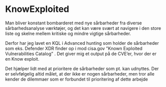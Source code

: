 # KnowExploited

Man bliver konstant bombarderet med nye sårbarheder fra diverse sårbarhedsanalyse værktøjer, og det kan være svært at navigere i den store liste og skelne mellem kritiske og mindre vigtige sårbarheder. 

Derfor har jeg lavet en KQL i Advanced hunting som holder de sårbarheder som eks. Defender XDR finder op i mod cisa.gov ”Known Exploited Vulnerabilities Catalog” . Det giver mig et output på de CVE’er, hvor der er en Know exploit.

Det hjælper lidt med at prioritere de sårbarheder som pt. kan udnyttes. Der er selvfølgelig altid målet, at der ikke er nogen sårbarheder, men tror alle kender de dilemmaer som er forbundet til prioritering af dette arbejde
